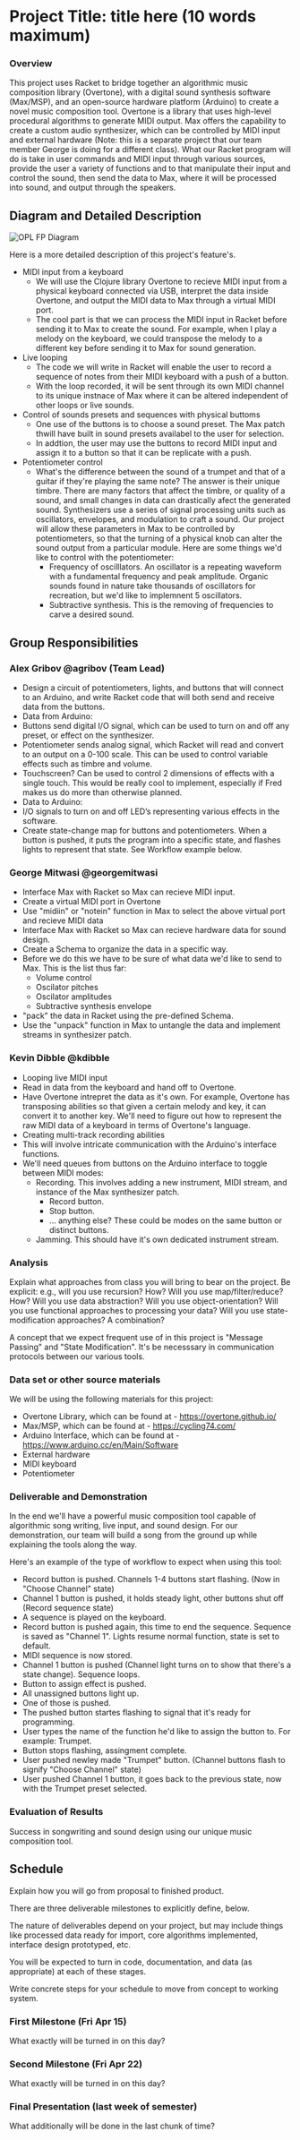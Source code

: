 # Project Title: title here (10 words maximum)

### Overview
This project uses Racket to bridge together an algorithmic music composition library (Overtone), with a digital sound synthesis software (Max/MSP), and an open-source hardware platform (Arduino) to create a novel music composition tool. Overtone is a library that uses high-level procedural algorithms to generate MIDI output. Max offers the capability to create a custom audio synthesizer, which can be controlled by MIDI input and external hardware (Note: this is a separate project that our team member George is doing for a different class). What our Racket program will do is take in user commands and MIDI input through various sources, provide the user a variety of functions and to that manipulate their input and control the sound, then send the data to Max, where it will be processed into sound, and output through the speakers.

## Diagram and Detailed Description
![OPL FP Diagram](https://github.com/oplS16projects/George-Mitwasi-Alex-Gribov-Kevin-Dibble/blob/master/OPL%20FP%20diagram.jpg)


Here is a more detailed description of this project's feature's.
* MIDI input from a keyboard
  * We will use the Clojure library Overtone to recieve MIDI input from a physical keyboard connected via USB, interpret the data inside Overtone, and output the MIDI data to Max through a virtual MIDI port.
  * The cool part is that we can process the MIDI input in Racket before sending it to Max to create the sound. For example, when I play a melody on the keyboard, we could transpose the melody to a different key before sending it to Max for sound generation.
* Live looping
  * The code we will write in Racket will enable the user to record a sequence of notes from their MIDI keyboard with a push of a button.
  * With the loop recorded, it will be sent through its own MIDI channel to its unique instnace of Max where it can be altered independent of other loops or live sounds.
* Control of sounds presets and sequences with physical buttoms
  * One use of the buttons is to choose a sound preset. The Max patch thwill have built in sound presets availabel to the user for selection.
  * In addtion, the user may use the buttons to record MIDI input and assign it to a button so that it can be replicate with a push.
* Potentiometer control
  * What's the difference between the sound of a trumpet and that of a guitar if they're playing the same note? The answer is their unique timbre. There are many factors that affect the timbre, or quality of a sound, and small changes in data can drastically afect the generated sound. Synthesizers use a series of signal processing units such as oscillators, envelopes, and modulation to craft a sound. Our project will allow these parameters in Max to be controlled by potentiometers, so that the turning of a physical knob can alter the sound output from a particular module. Here are some things we'd like to control with the potentiometer:
    * Frequency of oscilllators. An oscillator is a repeating waveform with a fundamental frequency and peak amplitude. Organic sounds found in nature take thousands of oscillators for recreation, but we'd like to implemnent 5 oscillators.
    * Subtractive synthesis. This is the removing of frequencies to carve a desired sound.

## Group Responsibilities

### Alex Gribov @agribov (Team Lead)
*	Design a circuit of potentiometers, lights, and buttons that will connect to an Arduino, and write Racket code that will both send and receive data from the buttons. 
* Data from Arduino:
 * Buttons send digital I/O signal, which can be used to turn on and off any preset, or effect on the synthesizer.
 * Potentiometer sends analog signal, which Racket will read and convert to an output on a 0-100 scale. This can be used to control variable effects such as timbre and volume.
 * Touchscreen? Can be used to control 2 dimensions of effects with a single touch. This would be really cool to implement, especially if Fred makes us do more than otherwise planned.
* Data to Arduino:
 * I/O signals to turn on and off LED’s representing various effects in the software.
*	Create state-change map for buttons and potentiometers. When a button is pushed, it puts the program into a specific state, and flashes lights to represent that state. See Workflow example below.

### George Mitwasi @georgemitwasi
* Interface Max with Racket so Max can recieve MIDI input.
 * Create a virtual MIDI port in Overtone
 * Use "midiin" or "notein" function in Max to select the above virtual port and recieve MIDI data
* Interface Max with Racket so Max can recieve hardware data for sound design.
 * Create a Schema to organize the data in a specific way.
  * Before we do this we have to be sure of what data we'd like to send to Max. This is the list thus far:
    * Volume control
    * Oscilator pitches
    * Oscilator amplitudes
    * Subtractive synthesis envelope
 * "pack" the data in Racket using the pre-defined Schema.
 * Use the "unpack" function in Max to untangle the data and implement streams in synthesizer patch.

### Kevin Dibble @kdibble
* Looping live MIDI input
 * Read in data from the keyboard and hand off to Overtone.
 * Have Overtone intrepret the data as it's own. For example, Overtone has transposing abilities so that given a certain melody and key, it can convert it to another key. We'll need to figure out how to represent the raw MIDI data of a keyboard in terms of Overtone's language.
* Creating multi-track recording abilities
 * This will involve intricate communication with the Arduino's interface functions.
 * We'll need queues from buttons on the Arduino interface to toggle between MIDI modes:
    * Recording. This involves adding a new instrument, MIDI stream, and instance of the Max synthesizer patch.
      * Record button.
      * Stop button.
      * ... anything else? These could be modes on the same button or distinct buttons.
    * Jamming. This should have it's own dedicated instrument stream.

### Analysis
Explain what approaches from class you will bring to bear on the project. Be explicit: e.g., will you use recursion? How? Will you use map/filter/reduce? How? Will you use data abstraction? Will you use object-orientation? Will you use functional approaches to processing your data? Will you use state-modification approaches? A combination?

A concept that we expect frequent use of in this project is "Message Passing" and "State Modification". It's be necesssary in communication protocols between our various tools.

### Data set or other source materials
We will be using the following materials for this project:
* Overtone Library, which can be found at -  https://overtone.github.io/
* Max/MSP, which can be found at -  https://cycling74.com/
* Arduino Interface, which can be found at -  https://www.arduino.cc/en/Main/Software
* External hardware
 * MIDI keyboard
 * Potentiometer

### Deliverable and Demonstration
In the end we'll have a powerful music composition tool capable of algorithmic song writing, live input, and sound design. For our demonstration, our team will build a song from the ground up while explaining the tools along the way.

Here's an example of the type of workflow to expect when using this tool:
* Record button is pushed. Channels 1-4 buttons start flashing. (Now in "Choose Channel" state)
* Channel 1 button is pushed, it holds steady light, other buttons shut off (Record sequence state)
* A sequence is played on the keyboard.
* Record button is pushed again, this time to end the sequence. Sequence is saved as "Channel 1". Lights resume normal function, state is set to default.
* MIDI sequence is now stored.
* Channel 1 button is pushed (Channel light turns on to show that there's a state change). Sequence loops.
* Button to assign effect is pushed.
* All unassigned buttons light up.
* One of those is pushed.
* The pushed button startes flashing to signal that it's ready for programming.
* User types the name of the function he'd like to assign the button to. For example: Trumpet.
* Button stops flashing, assingment complete.
* User pushed newley made "Trumpet" button. (Channel buttons flash to signify "Choose Channel" state)
* User pushed Channel 1 button, it goes back to the previous state, now with the Trumpet preset selected.

### Evaluation of Results
Success in songwriting and sound design using our unique music composition tool.

## Schedule
Explain how you will go from proposal to finished product. 

There are three deliverable milestones to explicitly define, below.

The nature of deliverables depend on your project, but may include things like processed data ready for import, core algorithms implemented, interface design prototyped, etc. 

You will be expected to turn in code, documentation, and data (as appropriate) at each of these stages.

Write concrete steps for your schedule to move from concept to working system. 

### First Milestone (Fri Apr 15)
What exactly will be turned in on this day? 

### Second Milestone (Fri Apr 22)
What exactly will be turned in on this day? 

### Final Presentation (last week of semester)
What additionally will be done in the last chunk of time?
